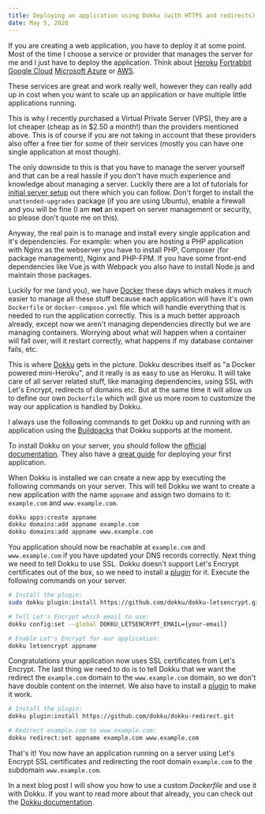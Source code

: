 ```yaml
---
title: Deploying an application using Dokku (with HTTPS and redirects)
date: May 5, 2020
---
```


If you are creating a web application, you have to deploy it at some point. Most of the time I choose a service or provider that manages the server for me and I just have to deploy the application. Think about <a href="https://www.heroku.com/" target="_blank" comma>Heroku</a> <a href="https://www.fortrabbit.com/" target="_blank" comma>Fortrabbit</a> <a href="https://cloud.google.com/" target="_blank" comma>Google Cloud</a> <a href="https://azure.microsoft.com/en-us/" target="_blank">Microsoft Azure</a> or <a href="https://aws.amazon.com/" target="_blank">AWS</a>.

These services are great and work really well, however they can really add up in cost when you want to scale up an application or have multiple little applications running.

This is why I recently purchased a Virtual Private Server (VPS), they are a lot cheaper (cheap as in $2.50 a month!) than the providers mentioned above. This is of course if you are not taking in account that these providers also offer a free tier for some of their services (mostly you can have one single application at most though).

The only downside to this is that you have to manage the server yourself and that can be a real hassle if you don't have much experience and knowledge about managing a server. Luckily there are a lot of tutorials for <a href="https://www.digitalocean.com/community/tutorials/initial-server-setup-with-ubuntu-20-04" target="_blank">initial server setup</a> out there which you can follow. Don't forget to install the `unattended-upgrades` package (if you are using Ubuntu), enable a firewall and you will be fine (I am <strong>not</strong> an expert on server management or security, so please don't quote me on this).

Anyway, the real pain is to manage and install every single application and it's dependencies. For example: when you are hosting a PHP application with Nginx as the webserver you have to install PHP, Composer (for package management), Nginx and PHP-FPM. If you have some front-end dependencies like Vue.js with Webpack you also have to install Node.js and maintain those packages.

Luckily for me (and you), we have <a href="https://www.docker.com/" target="_blank">Docker</a> these days which makes it much easier to manage all these stuff because each application will have it's own `Dockerfile` or `docker-compose.yml` file which will handle everything that is needed to run the application correctly. This is a much better approach already, except now we aren't managing dependencies directly but we are managing containers. Worrying about what will happen when a container will fall over, will it restart correctly, what happens if my database container fails, etc.

This is where <a href="https://github.com/dokku/dokku" target="_blank">Dokku</a> gets in the picture. Dokku describes itself as "a Docker powered mini-Heroku", and it really is as easy to use as Heroku. It will take care of all server related stuff, like managing dependencies, using SSL with Let's Encrypt, redirects of domains etc. But at the same time it will allow us to define our own `Dockerfile` which will give us more room to customize the way our application is handled by Dokku.

I always use the following commands to get Dokku up and running with an application using the <a href="https://github.com/dokku/dokku/blob/master/docs/deployment/methods/buildpacks.md" target="_blank">Buildpacks</a> that Dokku supports at the moment.

To install Dokku on your server, you should follow the <a href="http://dokku.viewdocs.io/dokku/getting-started/installation/" target="_blank">official documentation</a>. They also have a <a href="http://dokku.viewdocs.io/dokku/deployment/application-deployment/" target="_blank">great guide</a> for deploying your first application.

When Dokku is installed we can create a new app by executing the following commands on your server. This will tell Dokku we want to create a new application with the name `appname` and assign two domains to it: `example.com` and `www.example.com`.

```bash
dokku apps:create appname
dokku domains:add appname example.com
dokku domains:add appname www.example.com
```

You application should now be reachable at `example.com` and `www.example.com` if you have updated your DNS records correctly. Next thing we need to tell Dokku to use SSL. Dokku doesn't support Let's Encrypt certificates out of the box, so we need to install a <a href="https://github.com/dokku/dokku-letsencrypt" target="_blank">plugin</a> for it. Execute the following commands on your server.

```bash
# Install the plugin:
sudo dokku plugin:install https://github.com/dokku/dokku-letsencrypt.git

# Tell Let's Encrypt which email to use:
dokku config:set --global DOKKU_LETSENCRYPT_EMAIL={your-email}

# Enable Let's Encrypt for our application:
dokku letsencrypt appname
```

Congratulations your application now uses SSL certificates from Let's Encrypt. The last thing we need to do is to tell Dokku that we want the redirect the `example.com` domain to the `www.example.com` domain, so we don't have double content on the internet. We also have to install a <a href="https://github.com/dokku/dokku-redirect" target="_blank">plugin</a> to make it work.

```bash
# Install the plugin:
dokku plugin:install https://github.com/dokku/dokku-redirect.git

# Redirect example.com to www.example.com:
dokku redirect:set appname example.com www.example.com
```

That's it! You now have an application running on a server using Let's Encrypt SSL certificates and redirecting the root domain `example.com` to the subdomain `www.example.com`.

In a next blog post I will show you how to use a custom <i>Dockerfile</i> and use it with Dokku. If you want to read more about that already, you can check out the <a href="https://dokku.viewdocs.io/dokku/deployment/methods/dockerfiles/" target="_blank">Dokku documentation</a>.
